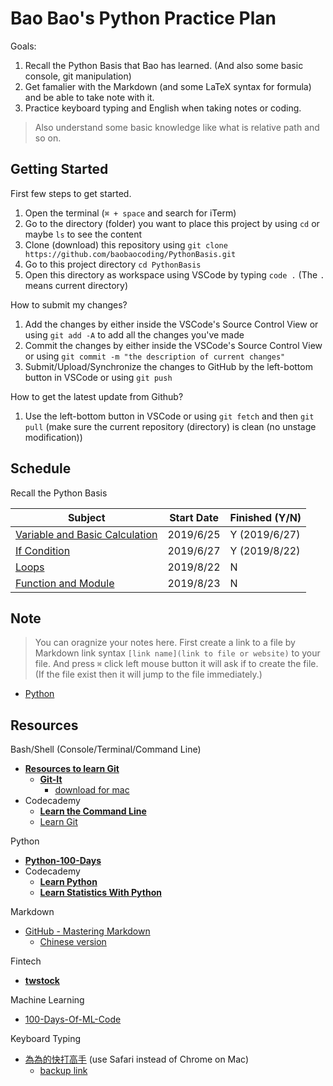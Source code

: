# Bao Bao's Python Practice Plan

Goals:

1. Recall the Python Basis that Bao has learned. (And also some basic console, git manipulation)
2. Get famalier with the Markdown (and some LaTeX syntax for formula) and be able to take note with it.
3. Practice keyboard typing and English when taking notes or coding.

> Also understand some basic knowledge like what is relative path and so on.

## Getting Started

First few steps to get started.

1. Open the terminal (`⌘ + space` and search for iTerm)
2. Go to the directory (folder) you want to place this project by using `cd` or maybe `ls` to see the content
3. Clone (download) this repository using `git clone https://github.com/baobaocoding/PythonBasis.git`
4. Go to this project directory `cd PythonBasis`
5. Open this directory as workspace using VSCode by typing `code .` (The `.` means current directory)

How to submit my changes?

1. Add the changes by either inside the VSCode's Source Control View or using `git add -A` to add all the changes you've made
2. Commit the changes by either inside the VSCode's Source Control View or using `git commit -m "the description of current changes"`
3. Submit/Upload/Synchronize the changes to GitHub by the left-bottom button in VSCode or using `git push`

How to get the latest update from Github?

1. Use the left-bottom button in VSCode or using `git fetch` and then `git pull` (make sure the current repository (directory) is clean (no unstage modification))

## Schedule

Recall the Python Basis

| Subject                                          | Start Date | Finished (Y/N) |
| ------------------------------------------------ | ---------- | -------------- |
| [Variable and Basic Calculation](Python/VarCalc) | 2019/6/25  | Y (2019/6/27)  |
| [If Condition](Python/IfCondition)               | 2019/6/27  | Y (2019/8/22)  |
| [Loops](Python/Loop)                             | 2019/8/22  | N              |
| [Function and Module](FunctionModule)            | 2019/8/23  | N              |

## Note

> You can oragnize your notes here. First create a link to a file by Markdown link syntax `[link name](link to file or website)` to your file. And press `⌘` click left mouse button it will ask if to create the file. (If the file exist then it will jump to the file immediately.)

* [Python](Notes/Python.md)

## Resources

Bash/Shell (Console/Terminal/Command Line)

* [**Resources to learn Git**](https://try.github.io/)
  * [**Git-It**](https://github.com/jlord/git-it-electron#what-to-install)
    * [download for mac](https://github.com/jlord/git-it-electron/releases/download/4.4.0/Git-it-Mac-x64.zip)
* Codecademy
  * [**Learn the Command Line**](https://www.codecademy.com/learn/learn-the-command-line)
  * [Learn Git](https://www.codecademy.com/learn/learn-git)

Python

* [**Python-100-Days**](https://github.com/jackfrued/Python-100-Days)
* Codecademy
  * [**Learn Python**](https://www.codecademy.com/learn/learn-python)
  * [**Learn Statistics With Python**](https://www.codecademy.com/learn/learn-statistics-with-python)

Markdown

* [GitHub - Mastering Markdown](https://guides.github.com/features/mastering-markdown/)
  * [Chinese version](https://gist.github.com/billy3321/1001749662c370887c63bb30f26c9e6e)

Fintech

* [**twstock**](https://github.com/mlouielu/twstock)

Machine Learning

* [100-Days-Of-ML-Code](https://github.com/MLEveryday/100-Days-Of-ML-Code)

Keyboard Typing

* [為為的快打高手](http://www.kiec.kh.edu.tw/typing/index.asp) (use Safari instead of Chrome on Mac)
  * [backup link](http://www.jnps.tp.edu.tw/type/)
